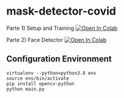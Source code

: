 # mask-detector-covid


Parte 1)  Setup and Training [![Open In Colab](https://colab.research.google.com/assets/colab-badge.svg)](https://colab.research.google.com/github/visiont3lab/mask-detector-covid/blob/main/notebooks/Project_Covid_Mask_Classifier_Part1.ipynb)


Parte 2)  Face Detector [![Open In Colab](https://colab.research.google.com/assets/colab-badge.svg)](https://colab.research.google.com/github/visiont3lab/mask-detector-covid/blob/main/notebooks/Project_Covid_Mask_Classifier_Part2.ipynb)


## Configuration  Environment 

```
virtualenv --python=python3.8 env
source env/bin/activate
pip install opencv-python
python main.py
```
